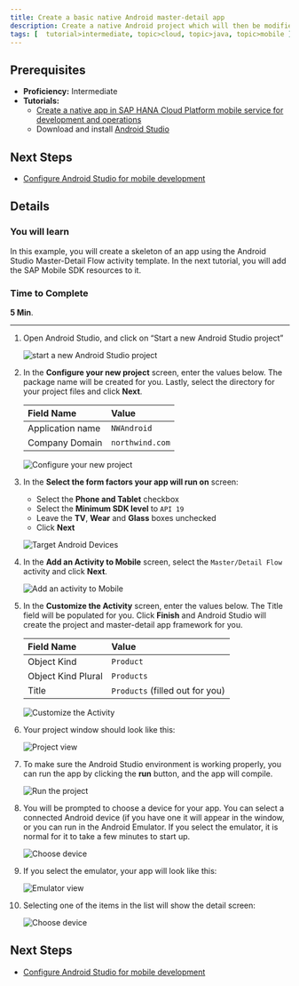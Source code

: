```yaml
---
title: Create a basic native Android master-detail app
description: Create a native Android project which will then be modified with the SAP Mobile SDK
tags: [  tutorial>intermediate, topic>cloud, topic>java, topic>mobile ]
---
```

## Prerequisites  
 - **Proficiency:** Intermediate
 - **Tutorials:** 
   - [Create a native app in SAP HANA Cloud Platform mobile service for development and operations](http://www.sap.com/developer/tutorials/hcpdo-create-native-app.html)
   - Download and install [Android Studio](https://developer.android.com/studio/index.html)

## Next Steps
 - [Configure Android Studio for mobile development](http://www.sap.com/developer/tutorials/hcpdo-android-sdk-setup.html)

## Details
### You will learn  
In this example, you will create a skeleton of an app using the Android Studio Master-Detail Flow activity template. In the next tutorial, you will add the SAP Mobile SDK resources to it. 


### Time to Complete
**5 Min**.

---

1. Open Android Studio, and click on “Start a new Android Studio project”

    ![start a new Android Studio project](mg6-2-01.png)

2. In the **Configure your new project** screen, enter the values below. The package name will be created for you. Lastly, select the directory for your project files and click **Next**.

    Field Name        | Value
    :---------------- | :-------------
    Application name  | `NWAndroid`
    Company Domain    | `northwind.com`

    ![Configure your new project](mg6-2-02.png)
 
3. In the **Select the form factors your app will run on** screen:

    - Select the **Phone and Tablet** checkbox
    - Select the **Minimum SDK level** to `API 19`
    - Leave the **TV**, **Wear** and **Glass** boxes unchecked
    - Click **Next**

 
    ![Target Android Devices](mg6-2-03.png) 
 
4. In the **Add an Activity to Mobile** screen, select the `Master/Detail Flow` activity and click **Next**.

    ![Add an activity to Mobile](mg6-2-04.png) 

5. In the **Customize the Activity** screen, enter the values below. The Title field will be populated for you. Click **Finish** and Android Studio will create the project and master-detail app framework for you.

    Field Name         | Value
    :----------------- | :-------------
    Object Kind        | `Product`
    Object Kind Plural | `Products`
    Title              | `Products` (filled out for you)

    ![Customize the Activity](mg6-2-05.png) 

6. Your project window should look like this:

    ![Project view](mg6-2-06.png)


7. To make sure the Android Studio environment is working properly, you can run the app by clicking the **run** button, and the app will compile.

    ![Run the project](mg6-2-07.png)

8. You will be prompted to choose a device for your app. You can select a connected Android device (if you have one it will appear in the window, or you can run in the Android Emulator. If you select the emulator, it is normal for it to take a few minutes to start up. 

    ![Choose device](mg6-2-08.png)
    
9. If you select the emulator, your app will look like this:

    ![Emulator view](mg6-2-09.png)
    
10. Selecting one of the items in the list will show the detail screen:

    ![Choose device](mg6-2-10.png)


## Next Steps
 - [Configure Android Studio for mobile development](http://www.sap.com/developer/tutorials/hcpdo-android-sdk-setup.html)
